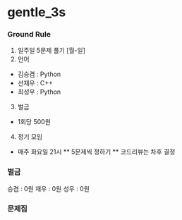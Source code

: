 # gentle_3s

### Ground Rule

1. 일주일 5문제 풀기 [월-일]
2. 언어

- 김승겸 : Python
- 선재우 : C++
- 최성우 : Python

3. 벌금

- 1회당 500원

4. 정기 모임

- 매주 화요일 21시
  ** 5문제씩 정하기
  ** 코드리뷰는 차후 결정

### 벌금

승겸 : 0원
재우 : 0원
성우 : 0원

### 문제집
